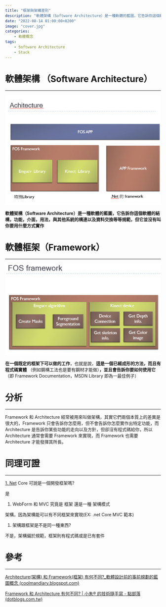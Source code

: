 ```yaml
---
title: "框架與架構差別"
description: "軟體架構（Software Architecture）是一種軟體的藍圖，它告訴你這個軟體的結構"
date: "2022-08-14 01:00:00+0200"
image: "cover.jpg"
categories:
    - 軟體概念
tags:
    - Software Architecture
    - Stack
---
```


# **軟體架構 （Software Architecture）**

---

![Untitled](Untitled.png)

**軟體架構（Software Architecture）是一種軟體的藍圖，它告訴你這個軟體的結構，功能，介面，用法，與其他系統的構連以及資料交換等等規範，但它並沒有叫你要用什麼方式實作**

# 軟體框架（Framework）

---

![Untitled](Untitled2.png)

**在一個既定的框架下可以做的工作**，也就是說，**這是一個已經成形的方法，而且有程式碼實體**
（例如鋼構工法也是要有鋼材才能做）**，並且會告訴你要如何使用它**（即 Framework Documentation，MSDN Library 即為一最佳例子）

# 分析

---

Framework 和 Architecture 經常被用來叫做架構，其實它們兩個本質上的差異是很大的，Framework 只會告訴你怎麼用，但不會告訴你怎麼實作出特定功能，而 Architecture 是告訴你某些功能的走向以及方針，但卻沒有程式碼給你，所以 Architecture 通常會需要 Framework 來實現，而 Framework 也需要 Architecture 才能發揮其所長。

# 同理可證

---

[1.   Net](http://1.Net) Core 可說是一個開發框架嗎?

是

1.  WebForm 和 MVC 究竟是 框架 還是一種 架構模式

架構，因為架構能可以有不同框架來實現(EX: .net Core MVC 範本)

1.  架構跟框架是不是同一種東西?

不是，架構偏於規範，框架則有程式碼或是已有套件

# 參考

---

[Architecture(架構) 和 Framework(框架) 有何不同?_軟體設計前的事前規劃的藍圖概念 (coolmandiary.blogspot.com)](https://coolmandiary.blogspot.com/2016/08/architecture-framework.html)

[Framework 和 Architecture 有何不同? | 小朱® 的技術隨手寫 - 點部落 (dotblogs.com.tw)](https://dotblogs.com.tw/regionbbs/2009/06/12/framework_vs_architecture)